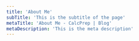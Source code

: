 ```yaml
---
title: 'About Me'
subTitle: 'This is the subtitle of the page'
metaTitle: 'About Me - CalcPrep | Blog'
metaDescription: 'This is the meta description'
---
```

